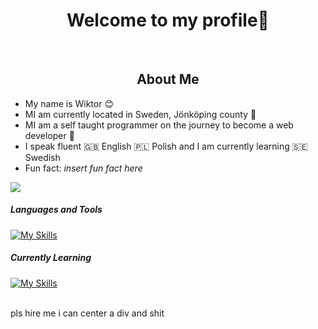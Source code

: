 <div id="header" align="center">
    <h1>Welcome to my profile👋</h1>
</div>

<br>

<div id="about">
    <h2 align="center">About Me</h2>
    <ul>
        <li>
            My name is Wiktor 😊
        </li>
        <li>
            MI am currently located in Sweden, Jönköping county 💯
        </li>
        <li>
            MI am a self taught programmer on the journey to become a web developer 🚀
        </li>
        <li>
            I speak fluent 🇬🇧 English 🇵🇱 Polish and I am currently learning 🇸🇪 Swedish
        </li>
        <li>
            Fun fact: <i>insert fun fact here</i>
        </li>
    </ul>
</div>



<a>

<img src="https://github-readme-stats.vercel.app/api/top-langs/?username=anuraghazra&layout=compact">

</a>

<a>
         
<h5>Languages and Tools</h5>

[![My Skills](https://skillicons.dev/icons?i=python,js,ts,mongodb,linux)](https://skillicons.dev)

<h5>Currently Learning</h5>

[![My Skills](https://skillicons.dev/icons?i=vuejs)](https://skillicons.dev)
    
</a>




<br>
pls hire me i can center a div and shit
